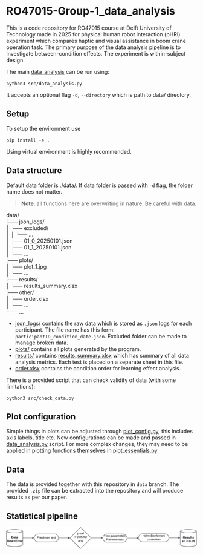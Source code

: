 # RO47015-Group-1_data_analysis
This is a code repository for RO47015 course at Delft University of Technology made in 2025 for physical human robot interaction (pHRI) experiment which compares haptic and visual assistance in boom crane operation task. The primary purpose of the data analysis pipeline is to investigate between-condition effects. The experiment is within-subject design.  

The main [data_analysis](src/data_analysis.py) can be run using:

    python3 src/data_analysis.py

It accepts an optional flag `-d`, `--directory` which is path to data/ directory.  

## Setup
To setup the environment use

    pip install -e .

Using virtual environment is highly recommended.  

## Data structure
Default data folder is [./data/](data/). If data folder is passed with `-d` flag, the folder name does not matter.  
> **Note**: all functions here are overwriting in nature. Be careful with data.

data/  
├── json_logs/  
│   ├── excluded/  
│   │   └── ...  
│   ├── 01_0_20250101.json  
│   ├── 01_1_20250101.json  
│   └── ...  
├── plots/  
│   ├── plot_1.jpg  
│   └── ...  
├── results/  
│   └── results_summary.xlsx  
├── other/  
│   ├── order.xlsx  
│   └── ...  
└── ...  

- [json_logs/](data/json_logs/) contains the raw data which is stored as `.json` logs for each participant. The file name has this form: `participantID_condition_date.json`. Excluded folder can be made to manage broken data.  
- [plots/](data/plots/) contains all plots generated by the program.  
- [results/](data/results/) contains [results_summary.xlsx](data/results/results_summary.xlsx) which has summary of all data analysis metrics. Each test is placed on a separate sheet in this file.  
- [order.xlsx](data/other/order.xlsx) contains the condition order for learning effect analysis.  

There is a provided script that can check validity of data (with some limitations):

    python3 src/check_data.py

## Plot configuration
Simple things in plots can be adjusted through [plot_config.py](cfg/plot_config.py), this includes axis labels, title etc. New configurations can be made and passed in [data_analysis.py](src/data_analysis.py) script. For more complex changes, they may need to be applied in plotting functions themselves in [plot_essentials.py](utils/plot_essentials.py)

## Data
The data is provided together with this repository in `data` branch. The provided `.zip` file can be extracted into the repository and will produce results as per our paper.

## Statistical pipeline
![Statistical pipeline](resources/statistical_pipeline.png)
